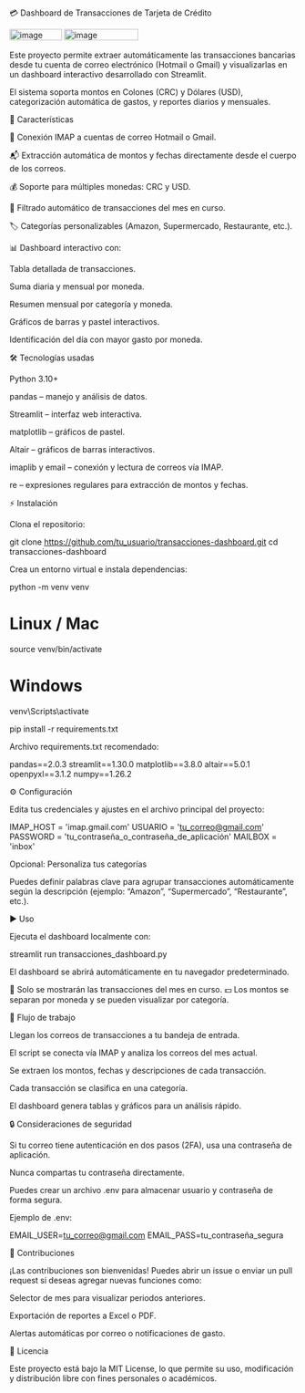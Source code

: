 💳 Dashboard de Transacciones de Tarjeta de Crédito

<img width="92" height="20" alt="image" src="https://github.com/user-attachments/assets/a9f2ac94-e32d-49b1-bf83-9d2fb6e62889" /> 
<img width="130" height="20" alt="image" src="https://github.com/user-attachments/assets/52bb8d2d-a4df-41fa-9ad0-c94909c7b928" />



Este proyecto permite extraer automáticamente las transacciones bancarias desde tu cuenta de correo electrónico (Hotmail o Gmail) y visualizarlas en un dashboard interactivo desarrollado con Streamlit.

El sistema soporta montos en Colones (CRC) y Dólares (USD), categorización automática de gastos, y reportes diarios y mensuales.

📝 Características

🔗 Conexión IMAP a cuentas de correo Hotmail o Gmail.

📬 Extracción automática de montos y fechas directamente desde el cuerpo de los correos.

💰 Soporte para múltiples monedas: CRC y USD.

📆 Filtrado automático de transacciones del mes en curso.

🏷 Categorías personalizables (Amazon, Supermercado, Restaurante, etc.).

📊 Dashboard interactivo con:

Tabla detallada de transacciones.

Suma diaria y mensual por moneda.

Resumen mensual por categoría y moneda.

Gráficos de barras y pastel interactivos.

Identificación del día con mayor gasto por moneda.

🛠 Tecnologías usadas

Python 3.10+

pandas
 – manejo y análisis de datos.

Streamlit
 – interfaz web interactiva.

matplotlib
 – gráficos de pastel.

Altair
 – gráficos de barras interactivos.

imaplib y email – conexión y lectura de correos vía IMAP.

re – expresiones regulares para extracción de montos y fechas.

⚡ Instalación

Clona el repositorio:

git clone https://github.com/tu_usuario/transacciones-dashboard.git
cd transacciones-dashboard


Crea un entorno virtual e instala dependencias:

python -m venv venv
# Linux / Mac
source venv/bin/activate
# Windows
venv\Scripts\activate

pip install -r requirements.txt


Archivo requirements.txt recomendado:

pandas==2.0.3
streamlit==1.30.0
matplotlib==3.8.0
altair==5.0.1
openpyxl==3.1.2
numpy==1.26.2

⚙️ Configuración

Edita tus credenciales y ajustes en el archivo principal del proyecto:

IMAP_HOST = 'imap.gmail.com'
USUARIO = 'tu_correo@gmail.com'
PASSWORD = 'tu_contraseña_o_contraseña_de_aplicación'
MAILBOX = 'inbox'

Opcional: Personaliza tus categorías

Puedes definir palabras clave para agrupar transacciones automáticamente según la descripción (ejemplo: “Amazon”, “Supermercado”, “Restaurante”, etc.).

▶️ Uso

Ejecuta el dashboard localmente con:

streamlit run transacciones_dashboard.py


El dashboard se abrirá automáticamente en tu navegador predeterminado.

📅 Solo se mostrarán las transacciones del mes en curso.
💵 Los montos se separan por moneda y se pueden visualizar por categoría.

🔄 Flujo de trabajo

Llegan los correos de transacciones a tu bandeja de entrada.

El script se conecta vía IMAP y analiza los correos del mes actual.

Se extraen los montos, fechas y descripciones de cada transacción.

Cada transacción se clasifica en una categoría.

El dashboard genera tablas y gráficos para un análisis rápido.

🔒 Consideraciones de seguridad

Si tu correo tiene autenticación en dos pasos (2FA), usa una contraseña de aplicación.

Nunca compartas tu contraseña directamente.

Puedes crear un archivo .env para almacenar usuario y contraseña de forma segura.

Ejemplo de .env:

EMAIL_USER=tu_correo@gmail.com
EMAIL_PASS=tu_contraseña_segura

🤝 Contribuciones

¡Las contribuciones son bienvenidas!
Puedes abrir un issue o enviar un pull request si deseas agregar nuevas funciones como:

Selector de mes para visualizar periodos anteriores.

Exportación de reportes a Excel o PDF.

Alertas automáticas por correo o notificaciones de gasto.

📄 Licencia

Este proyecto está bajo la MIT License, lo que permite su uso, modificación y distribución libre con fines personales o académicos.
